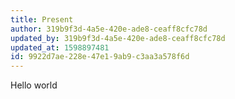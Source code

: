 ```yaml
---
title: Present
author: 319b9f3d-4a5e-420e-ade8-ceaff8cfc78d
updated_by: 319b9f3d-4a5e-420e-ade8-ceaff8cfc78d
updated_at: 1598897481
id: 9922d7ae-228e-47e1-9ab9-c3aa3a578f6d
---
```

Hello world

